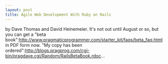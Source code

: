 ```yaml
--- 
layout: post
title: Agile Web Development With Ruby on Rails
---
```

by Dave Thomas and David Heinemeier.  It's not out until August or so, but you can get a "beta book":http://www.pragmaticprogrammer.com/starter_kit/faqs/beta_faq.html in PDF form now.  "My copy has been ordered":http://blogs.pragprog.com/cgi-bin/pragdave.cgi/Random/RailsBetaBook.rdoc...

